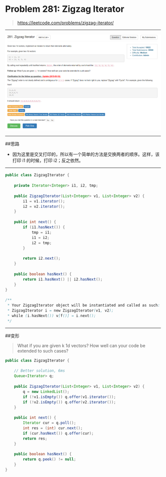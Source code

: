 # Problem 281: Zigzag Iterator

> https://leetcode.com/problems/zigzag-iterator/

----------------
![](281.png)

------------
##思路
* 因为这里是交叉打印的，所以有一个简单的方法是交换两者的顺序。这样，该打印 i1 的时候，打印 i2；反之依然。

----------
```java
public class ZigzagIterator {

    private Iterator<Integer> i1, i2, tmp;
    
    public ZigzagIterator(List<Integer> v1, List<Integer> v2) {
        i1 = v1.iterator();
        i2 = v2.iterator();
    }

    public int next() {
        if (i1.hasNext()) {
            tmp = i1;
            i1 = i2;
            i2 = tmp;
        }
        
        return i2.next();
    }

    public boolean hasNext() {
        return i1.hasNext() || i2.hasNext();
    }
}

/**
 * Your ZigzagIterator object will be instantiated and called as such:
 * ZigzagIterator i = new ZigzagIterator(v1, v2);
 * while (i.hasNext()) v[f()] = i.next();
 */
```
---
##变形

>  What if you are given k 1d vectors? How well can your code be extended to such cases?

```java
public class ZigzagIterator {
    
    // Better solution, 6ms
    Queue<Iterator> q;

    public ZigzagIterator(List<Integer> v1, List<Integer> v2) {
        q = new LinkedList();
        if (!v1.isEmpty()) q.offer(v1.iterator());
        if (!v2.isEmpty()) q.offer(v2.iterator());
    }

    public int next() {
        Iterator cur = q.poll();
        int res = (int) cur.next();
        if (cur.hasNext()) q.offer(cur);
        return res;
    }

    public boolean hasNext() {
        return q.peek() != null;
    }
}
```






















